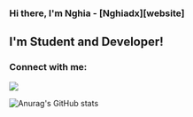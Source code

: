### Hi there, I'm Nghia - [Nghiadx][website] 

## I'm Student and Developer!

### Connect with me: 
[<img src="https://img.shields.io/badge/-?style=for-the-badge&logo=facebook&logoColor=white" />](https://www.facebook.com/profile.php?id=100020401263979)

![Anurag's GitHub stats](https://github-readme-stats.vercel.app/api?username=nguyenhieunghia2001&show_icons=true&theme=radical)

